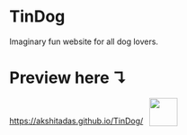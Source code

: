 # TinDog
Imaginary fun website for all dog lovers.
# Preview here ↴
https://akshitadas.github.io/TinDog/ &ensp;<sub><img src="https://slackmojis.com/emojis/804-dog/download" width="50" height="50"></sub>

